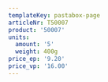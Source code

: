 ```yaml
---
templateKey: pastabox-page
articleNr: T50007
product: '50007'
units:
  amount: '5'
  weight: 400g
price_ep: '9.20'
price_vp: '16.00'
---
```


